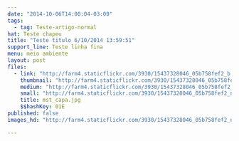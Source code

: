 ```yaml
---
date: "2014-10-06T14:00:04-03:00"
tags:
  - tag: Teste-artigo-normal
hat: Teste chapeu
title: "Teste titulo 6/10/2014 13:59:51"
support_line: Teste linha fina
menu: meio ambiente
layout: post
files:
  - link: "http://farm4.staticflickr.com/3930/15437328046_05b758fef2_b.jpg"
    thumbnail: "http://farm4.staticflickr.com/3930/15437328046_05b758fef2_t.jpg"
    medium: "http://farm4.staticflickr.com/3930/15437328046_05b758fef2_z.jpg"
    small: "http://farm4.staticflickr.com/3930/15437328046_05b758fef2_n.jpg"
    title: mst_capa.jpg
    $$hashKey: 01E
published: false
images_hd: "http://farm4.staticflickr.com/3930/15437328046_05b758fef2_n.jpg"

---
```

